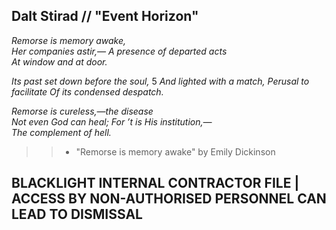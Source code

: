 ## Dalt Stirad // "Event Horizon"


*Remorse is memory awake,*	
*Her companies astir,—*	
*A presence of departed acts*	
*At window and at door.*	
  
*Its past set down before the soul,*	        5
*And lighted with a match,*	
*Perusal to facilitate*	
*Of its condensed despatch.*	
  
*Remorse is cureless,—the disease*	
*Not even God can heal;*
*For ’t is His institution,—*	
*The complement of hell.*

>> - "Remorse is memory awake" by Emily Dickinson

## BLACKLIGHT INTERNAL CONTRACTOR FILE | ACCESS BY NON-AUTHORISED PERSONNEL CAN LEAD TO DISMISSAL

